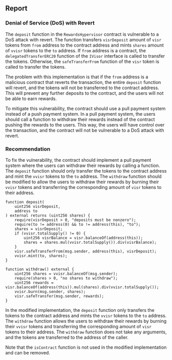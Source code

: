 

## Report
### Denial of Service (DoS) with Revert

The `deposit` function in the `RewardsHypervisor` contract is vulnerable to a DoS attack with revert. The function transfers `visrDeposit` amount of `visr` tokens from `from` address to the contract address and mints `shares` amount of `vvisr` tokens to the `to` address. If `from` address is a contract, the `delegatedTransferERC20` function of the `IVisor` interface is called to transfer the tokens. Otherwise, the `safeTransferFrom` function of the `visr` token is called to transfer the tokens. 

The problem with this implementation is that if the `from` address is a malicious contract that reverts the transaction, the entire `deposit` function will revert, and the tokens will not be transferred to the contract address. This will prevent any further deposits to the contract, and the users will not be able to earn rewards. 

To mitigate this vulnerability, the contract should use a pull payment system instead of a push payment system. In a pull payment system, the users should call a function to withdraw their rewards instead of the contract pushing the rewards to the users. This way, the users will have control over the transaction, and the contract will not be vulnerable to a DoS attack with revert.

### Recommendation

To fix the vulnerability, the contract should implement a pull payment system where the users can withdraw their rewards by calling a function. The `deposit` function should only transfer the tokens to the contract address and mint the `vvisr` tokens to the `to` address. The `withdraw` function should be modified to allow the users to withdraw their rewards by burning their `vvisr` tokens and transferring the corresponding amount of `visr` tokens to their address. 

```Solidity
function deposit(
    uint256 visrDeposit,
    address to
) external returns (uint256 shares) {
    require(visrDeposit > 0, "deposits must be nonzero");
    require(to != address(0) && to != address(this), "to");
    shares = visrDeposit;
    if (vvisr.totalSupply() != 0) {
        uint256 visrBalance = visr.balanceOf(address(this));
        shares = shares.mul(vvisr.totalSupply()).div(visrBalance);
    }
    visr.safeTransferFrom(msg.sender, address(this), visrDeposit);
    vvisr.mint(to, shares);
}

function withdraw() external {
    uint256 shares = vvisr.balanceOf(msg.sender);
    require(shares > 0, "no shares to withdraw");
    uint256 rewards = visr.balanceOf(address(this)).mul(shares).div(vvisr.totalSupply());
    vvisr.burn(msg.sender, shares);
    visr.safeTransfer(msg.sender, rewards);
}
```

In the modified implementation, the `deposit` function only transfers the tokens to the contract address and mints the `vvisr` tokens to the `to` address. The `withdraw` function allows the users to withdraw their rewards by burning their `vvisr` tokens and transferring the corresponding amount of `visr` tokens to their address. The `withdraw` function does not take any arguments, and the tokens are transferred to the address of the caller. 

Note that the `isContract` function is not used in the modified implementation and can be removed.